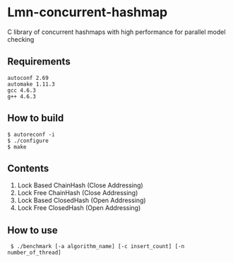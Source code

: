 Lmn-concurrent-hashmap
===========

C library of concurrent hashmaps with high performance for parallel model checking

## Requirements
    
    autoconf 2.69
    automake 1.11.3
    gcc 4.6.3
    g++ 4.6.3 

## How to build
    
    $ autoreconf -i
    $ ./configure
    $ make

## Contents

1. Lock Based ChainHash (Close Addressing)
2. Lock Free ChainHash (Close Addressing)
3. Lock Based ClosedHash (Open Addressing)
4. Lock Free ClosedHash (Open Addressing)

## How to use
     
     $ ./benchmark [-a algorithm_name] [-c insert_count] [-n number_of_thread] 